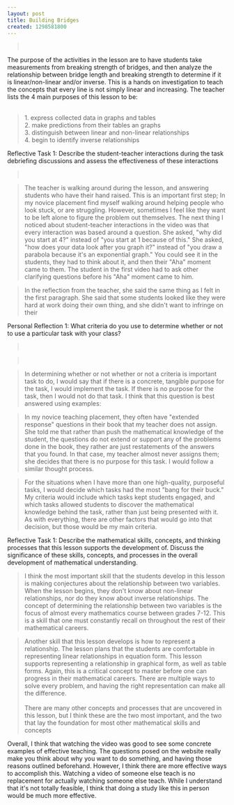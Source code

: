 ```yaml
---
layout: post
title: Building Bridges
created: 1298581800
---
```

<div>
	<div>
		<blockquote>
			&nbsp;</blockquote>
		The purpose of the activities in the lesson are to have students take measurements from breaking strength of bridges, and then analyze the relationship between bridge length and breaking strength to determine if it is linear/non-linear and/or inverse. This is a hands on investigation to teach the concepts that every line is not simply linear and increasing. The teacher lists the 4 main purposes of this lesson to be:</div>
	<div>
		&nbsp;</div>
	<blockquote>
		<div>
			1. express collected data in graphs and tables</div>
		<div>
			2. make predictions from their tables an graphs</div>
		<div>
			3. distinguish between linear and non-linear relationships</div>
		<div>
			4. begin to identify inverse relationships</div>
	</blockquote>
</div>
<p>Reflective Task 1: Describe the student-teacher interactions during the task debriefing discussions and assess the effectiveness of these interactions</p>
<div>
	<blockquote>
		&nbsp;</blockquote>
	<blockquote>
		The teacher is walking around during the lesson, and answering students who have their hand raised. This is an important first step; In my novice placement find myself walking around helping people who look stuck, or are struggling. However, sometimes I feel like they want to be left alone to figure the problem out themselves. The next thing I noticed about student-teacher interactions in the video was that every interaction was based around a question. She asked, &quot;why did you start at 4?&quot; instead of &quot;you start at 1 because of this.&quot; She asked, &quot;how does your data look after you graph it?&quot; instead of &quot;you draw a parabola because it&#39;s an exponential graph.&quot; You could see it in the students, they had to think about it, and then their &quot;Aha&quot; moment came to them. The student in the first video had to ask other clarifying questions before his &quot;Aha&quot; moment came to him.</blockquote>
	<blockquote>
		In the reflection from the teacher, she said the same thing as I felt in the first paragraph. She said that some students looked like they were hard at work doing their own thing, and she didn&#39;t want to infringe on their</blockquote>
	Personal Reflection 1: What criteria do you use to determine whether or not to use a particular task with your class?</div>
<div>
	<blockquote>
		&nbsp;</blockquote>
	<blockquote>
		&nbsp;</blockquote>
	<blockquote>
		In determining whether or not whether or not a criteria is important task to do, I would say that if there is a concrete, tangible purpose for the task, I would implement the task. If there is no purpose for the task, then I would not do that task. I think that this question is best answered using examples:</blockquote>
	<blockquote>
		In my novice teaching placement, they often have &quot;extended response&quot; questions in their book that my teacher does not assign. She told me that rather than push the mathematical knowledge of the student, the questions do not extend or support any of the problems done in the book, they rather are just restatements of the answers that you found. In that case, my teacher almost never assigns them; she decides that there is no purpose for this task. I would follow a similar thought process.</blockquote>
	<blockquote>
		For the situations when I have more than one high-quality, purposeful tasks, I would decide which tasks had the most &quot;bang for their buck.&quot; My criteria would include which tasks kept students engaged, and which tasks allowed students to discover the mathematical knowledge behind the task, rather than just being presented with it. As with everything, there are other factors that would go into that decision, but those would be my main criteria.</blockquote>
	<div>
		Reflective Task 1: Describe the mathematical skills, concepts, and thinking processes that this lesson supports the development of. Discuss the significance of these skills, concepts, and processes in the overall development of mathematical understanding.</div>
	<div>
		<blockquote>
			I think the most important skill that the students develop in this lesson is making conjectures about the relationship between two variables. When the lesson begins, they don&#39;t know about non-linear relationships, nor do they know about inverse relationships. The concept of determining the relationship between two variables is the focus of almost every mathematics course between grades 7-12. This is a skill that one must constantly recall on throughout the rest of their mathematical careers.</blockquote>
		<blockquote>
			Another skill that this lesson develops is how to represent a relationship. The lesson plans that the students are comfortable in representing linear relationships in equation form. This lesson supports representing a relationship in graphical form, as well as table forms. Again, this is a critical concept to master before one can progress in their mathematical careers. There are multiple ways to solve every problem, and having the right representation can make all the difference.<br />
			<br />
			There are many other concepts and processes that are uncovered in this lesson, but I think these are the two most important, and the two that lay the foundation for most other mathematical skills and concepts</blockquote>
		<div>
			Overall, I think that watching the video was good to see some concrete examples of effective teaching. The questions posed on the website really make you think about why you want to do something, and having those reasons outlined beforehand. However, I think there are more effective ways to accomplish this. Watching a video of someone else teach is no replacement for actually watching someone else teach. While I understand that it&#39;s not totally feasible, I think that doing a study like this in person would be much more effective.</div>
	</div>
</div>
<p>&nbsp;</p>
